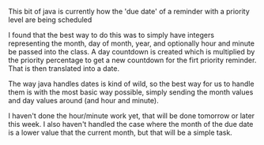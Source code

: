 This bit of java is currently how the 'due date' of a reminder with a priority level are being scheduled

I found that the best way to do this was to simply have integers representing the month, day of month, year, and optionally
hour and minute be passed into the class. A day countdown is created which is multiplied by the priority percentage to get
a new countdown for the firt priority reminder. That is then translated into a date. 

The way java handles dates is kind of wild, so the best way for us to handle them is with the most basic way possible, simply sending 
the month values and day values around (and hour and minute).

I haven't done the hour/minute work yet, that will be done tomorrow or later this week. I also haven't handled the case where the month 
of the due date is a lower value that the current month, but that will be a simple task. 

